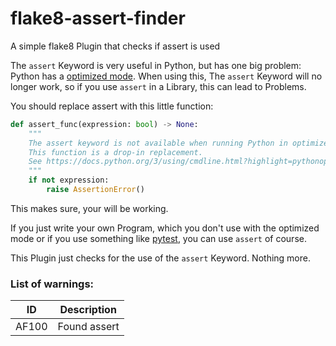 # flake8-assert-finder

A simple flake8 Plugin that checks if assert is used

The `assert` Keyword is very useful in Python, but has one big problem: Python has a [optimized mode](https://docs.python.org/3/using/cmdline.html?highlight=pythonoptimize#cmdoption-O). When using this, The `assert` Keyword will no longer work, so if you use `assert` in a Library, this can lead to Problems.

You should replace assert with this little function:
```python
def assert_func(expression: bool) -> None:
    """
    The assert keyword is not available when running Python in optimized mode.
    This function is a drop-in replacement.
    See https://docs.python.org/3/using/cmdline.html?highlight=pythonoptimize#cmdoption-O
    """
    if not expression:
        raise AssertionError()
```
This makes sure, your will be working.

If you just write your own Program, which you don't use with the optimized mode or if you use something like [pytest](https://docs.pytest.org), you can use `assert` of course.

This Plugin just checks for the use of the `assert` Keyword. Nothing more.

### List of warnings:

| ID    | Description  |
| ----- | ------------ |
| AF100 | Found assert |

